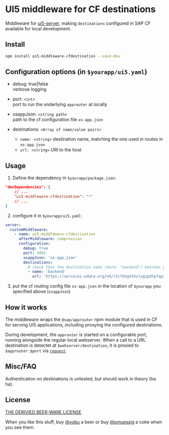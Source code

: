 # UI5 middleware for CF destinations

Middleware for [ui5-server](https://github.com/SAP/ui5-server), making `destinations` configured in SAP CF available for local development.

## Install

```bash
npm install ui5-middleware-cfdestination --save-dev
```

## Configuration options (in `$yourapp/ui5.yaml`)

- debug: true|false  
verbose logging

- port: `<int>`  
port to run the underlying `approuter` at locally

- xsappJson: `<string path>`  
path to the cf configuration file `xs-app.json`

- destinations: `<Array of name/value pairs>`  
  - `name: <string>` destination name, matching the one used in routes in `xs-app.json`  
  - `url: <string>` URI to the host

## Usage

1. Define the dependency in `$yourapp/package.json`:

```json
"devDependencies": {
    // ...
    "ui5-middleware-cfdestination": "*"
    // ...
}
```

2. configure it in `$yourapp/ui5.yaml`:

```yaml
server:
  customMiddleware:
    - name: ui5-middleware-cfdestination
      afterMiddleware: compression
      configuration:
        debug: true
        port: 1091
        xsappJson: 'xs-app.json'
        destinations:
          # check that the destination name (here: "backend") matches your router in xssppJson
          - name: 'backend'
            url: 'https://services.odata.org/V4/(S(fdng4tbvlxgzpdtpfap2rqss))/TripPinServiceRW/'
```

3. put the cf routing config file `xs-app.json` in the location of `$yourapp` you specified above (`xsappJson`)

## How it works

The middleware wraps the `@sap/approuter` npm module that is used in CF for serving UI5 applications, including proxying the configured destinations.

During development, the `approuter` is started on a configurable port, running alongside the regular local webserver. When a call to a URL destination is detectet at `$webserver/destination`, it is proxied to `$approuter:$port` via [`request`](https://www.npmjs.com/package/request).

## Misc/FAQ

Authentication on destinations is untested, but should work in theory (ha ha).

## License

[THE DERIVIED BEER-WARE LICENSE](../../LICENSE)

When you like this stuff, buy [@vobu](https://twitter.com/vobu) a beer or buy [@pmuessig](https://twitter.com/pmuessig) a coke when you see them.
